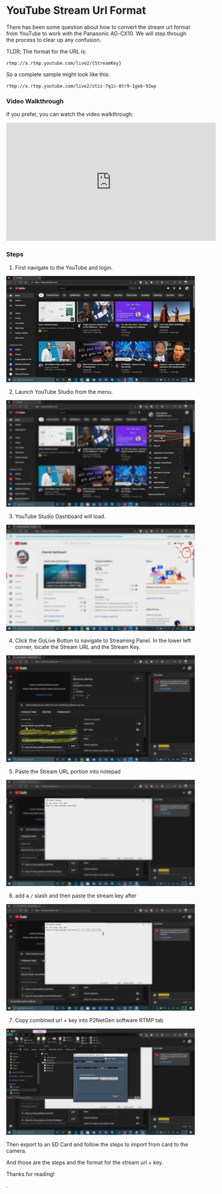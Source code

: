 # YouTube Stream Url Format
There has been some question about how to convert the stream url format from YouTube to work with the Panasonic AG-CX10. We will step through the process to clear up any confusion. 

TLDR; The format for the URL is:

```url
rtmp://a.rtmp.youtube.com/live2/{StreamKey}
```
So a complete sample might look like this:

```url
rtmp://a.rtmp.youtube.com/live2/stzz-7q1s-8tr9-1geb-92wp
```
### Video Walkthrough
If you prefer, you can watch the video walkthrough:
<iframe width="560" height="315" class="video-frame" src="https://www.youtube.com/embed/Yfs0FzpPDBc" title="YouTube video player" frameborder="0" allow="accelerometer; autoplay; clipboard-write; encrypted-media; gyroscope; picture-in-picture" allowfullscreen></iframe>

### Steps
1. First navigate to the YouTube and login.

![Image 1](https://raw.githubusercontent.com/mobiletonster/blogposts/main/video/streaming/images/Image1.jpg#screenshot "youtube main screen")


2. Launch YouTube Studio from the menu.

![Image 2](https://raw.githubusercontent.com/mobiletonster/blogposts/main/video/streaming/images/Image2.jpg#screenshot "youtube main screen + menu")


3. YouTube Studio Dashboard will load.

![Image 3](https://raw.githubusercontent.com/mobiletonster/blogposts/main/video/streaming/images/Image3.jpg#screenshot "youtube dashboard")


4. Click the GoLive Button to navigate to Streaming Panel. In the lower left corner, locate the Stream URL and the Stream Key.

![Image 4](https://raw.githubusercontent.com/mobiletonster/blogposts/main/video/streaming/images/Image4.jpg#screenshot "youtube streaming panel")




5. Paste the Stream URL portion into notepad

![Image 5](https://raw.githubusercontent.com/mobiletonster/blogposts/main/video/streaming/images/Image5.jpg#screenshot "url in notepad")


6. add a `/` slash and then paste the stream key after

![Image 6](https://raw.githubusercontent.com/mobiletonster/blogposts/main/video/streaming/images/Image6.jpg#screenshot "url + key in notepad")


7. Copy combined url + key into P2NetGen software RTMP tab

![Image 7](https://raw.githubusercontent.com/mobiletonster/blogposts/main/video/streaming/images/Image7.jpg#screenshot "url + key in notepad")


Then export to an SD Card and follow the steps to import from card to the camera.

And those are the steps and the format for the stream url + key.

Thanks for reading!


.